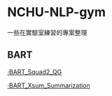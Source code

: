 # NCHU-NLP-gym
一些在實驗室練習的專案整理

## BART
[‧BART_Squad2_QG](https://github.com/s1072954/NCHU-NLP-gym/blob/main/BART/BART_Squad2_QG.ipynb)

[‧BART_Xsum_Summarization](https://github.com/s1072954/NCHU-NLP-gym/blob/main/BART/BART_Xsum_Summarization_.ipynb)
